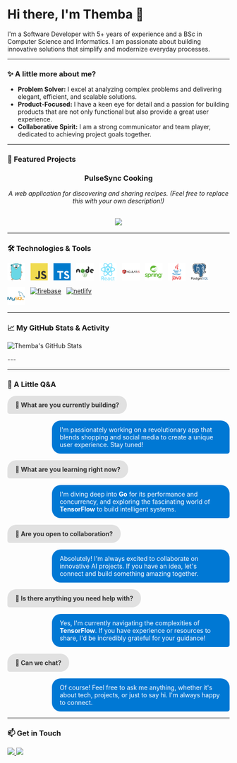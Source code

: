 # Hi there, I'm Themba 👋

I'm a Software Developer with 5+ years of experience and a BSc in Computer Science and Informatics. I am passionate about building innovative solutions that simplify and modernize everyday processes.

---

### ✨ A little more about me?

-   **Problem Solver:** I excel at analyzing complex problems and delivering elegant, efficient, and scalable solutions.
-   **Product-Focused:** I have a keen eye for detail and a passion for building products that are not only functional but also provide a great user experience.
-   **Collaborative Spirit:** I am a strong communicator and team player, dedicated to achieving project goals together.

---

### 🚀 Featured Projects

<!-- 
  These cards are dynamically generated from your Pinned Repositories.
  Go to your GitHub profile and pin the repositories you want to feature here!
  Then, replace `your-repo-name-1` and `your-repo-name-2` with your actual repository names.
-->
<div align="center">
  <h3>PulseSync Cooking</h3>
  <p><em>A web application for discovering and sharing recipes. (Feel free to replace this with your own description!)</em></p>
  <br />
  <a href="https://pulsesynccooking.com" target="_blank" rel="noreferrer">
    <img src="https://img.shields.io/badge/Live_Demo-28a745?style=for-the-badge&logo=rocket&logoColor=white" />
  </a>
  <!-- To add another project, just copy the div block above and update the details. -->
</div>

---

### 🛠️ Technologies & Tools

<div style="display: flex; flex-wrap: wrap; justify-content: flex-start; gap: 12px;">
  <a href="https://golang.org" target="_blank" rel="noreferrer"> <img src="https://raw.githubusercontent.com/devicons/devicon/master/icons/go/go-original.svg" alt="go" width="40" height="40"/> </a>
  <a href="https://developer.mozilla.org/en-US/docs/Web/JavaScript" target="_blank" rel="noreferrer"> <img src="https://raw.githubusercontent.com/devicons/devicon/master/icons/javascript/javascript-original.svg" alt="javascript" width="40" height="40"/> </a>
  <a href="https://www.typescriptlang.org/" target="_blank" rel="noreferrer"> <img src="https://raw.githubusercontent.com/devicons/devicon/master/icons/typescript/typescript-original.svg" alt="typescript" width="40" height="40"/> </a>
  <a href="https://nodejs.org" target="_blank" rel="noreferrer"> <img src="https://raw.githubusercontent.com/devicons/devicon/master/icons/nodejs/nodejs-original-wordmark.svg" alt="nodejs" width="40" height="40"/> </a>
  <a href="https://reactjs.org/" target="_blank" rel="noreferrer"> <img src="https://raw.githubusercontent.com/devicons/devicon/master/icons/react/react-original-wordmark.svg" alt="react" width="40" height="40"/> </a>
  <a href="https://angular.io" target="_blank" rel="noreferrer"> <img src="https://raw.githubusercontent.com/devicons/devicon/master/icons/angularjs/angularjs-original-wordmark.svg" alt="angular" width="40" height="40"/> </a>
  <a href="https://spring.io/" target="_blank" rel="noreferrer"> <img src="https://raw.githubusercontent.com/devicons/devicon/master/icons/spring/spring-original-wordmark.svg" alt="spring" width="40" height="40"/> </a>
  <a href="https://www.java.com" target="_blank" rel="noreferrer"> <img src="https://raw.githubusercontent.com/devicons/devicon/master/icons/java/java-original-wordmark.svg" alt="java" width="40" height="40"/> </a>
  <a href="https://www.postgresql.org" target="_blank" rel="noreferrer"> <img src="https://raw.githubusercontent.com/devicons/devicon/master/icons/postgresql/postgresql-original-wordmark.svg" alt="postgresql" width="40" height="40"/> </a>
  <a href="https://www.mysql.com/" target="_blank" rel="noreferrer"> <img src="https://raw.githubusercontent.com/devicons/devicon/master/icons/mysql/mysql-original-wordmark.svg" alt="mysql" width="40" height="40"/> </a>
  <a href="https://firebase.google.com/" target="_blank" rel="noreferrer"> <img src="https://www.vectorlogo.zone/logos/firebase/firebase-icon.svg" alt="firebase" width="40" height="40"/> </a>
  <a href="https://www.netlify.com" target="_blank" rel="noreferrer"> <img src="https://www.vectorlogo.zone/logos/netlify/netlify-icon.svg" alt="netlify" width="40" height="40"/> </a>
</div>

---

### 📈 My GitHub Stats & Activity

<!-- <p align="center">
    <img src="https://github-readme-stats.vercel.app/api/top-langs/?username=msizar&layout=compact&theme=dracula" alt="Top Languages" />
</p> -->
<p>
  <img src="https://github-readme-stats.vercel.app/api?username=msizar&show_icons=true&theme=dracula&include_all_commits=true&count_private=true" alt="Themba's GitHub Stats" />
</p>
---

---

### 🌱 A Little Q&A

<div style="display: flex; flex-direction: column; gap: 15px;">
  <!-- Question 1 -->
  <div style="align-self: flex-start; max-width: 80%;">
    <div style="background-color: #e1e1e1; color: #333; border-radius: 20px 20px 20px 5px; padding: 12px 18px; display: inline-block;">
      <strong>🔭 What are you currently building?</strong>
    </div>
  </div>
  <!-- Answer 1 -->
  <div style="align-self: flex-end; max-width: 80%;">
    <div style="background-color: #0078D4; color: white; border-radius: 20px 20px 5px 20px; padding: 12px 18px; display: inline-block;">
      I'm passionately working on a revolutionary app that blends shopping and social media to create a unique user experience. Stay tuned!
    </div>
  </div>
  <!-- Question 2 -->
  <div style="align-self: flex-start; max-width: 80%;">
    <div style="background-color: #e1e1e1; color: #333; border-radius: 20px 20px 20px 5px; padding: 12px 18px; display: inline-block;">
      <strong>🌱 What are you learning right now?</strong>
    </div>
  </div>
  <!-- Answer 2 -->
  <div style="align-self: flex-end; max-width: 80%;">
    <div style="background-color: #0078D4; color: white; border-radius: 20px 20px 5px 20px; padding: 12px 18px; display: inline-block;">
      I'm diving deep into <strong>Go</strong> for its performance and concurrency, and exploring the fascinating world of <strong>TensorFlow</strong> to build intelligent systems.
    </div>
  </div>
  <!-- Question 3 -->
  <div style="align-self: flex-start; max-width: 80%;">
    <div style="background-color: #e1e1e1; color: #333; border-radius: 20px 20px 20px 5px; padding: 12px 18px; display: inline-block;">
      <strong>👯 Are you open to collaboration?</strong>
    </div>
  </div>
  <!-- Answer 3 -->
  <div style="align-self: flex-end; max-width: 80%;">
    <div style="background-color: #0078D4; color: white; border-radius: 20px 20px 5px 20px; padding: 12px 18px; display: inline-block;">
      Absolutely! I'm always excited to collaborate on innovative AI projects. If you have an idea, let's connect and build something amazing together.
    </div>
  </div>
  <!-- Question 4 -->
  <div style="align-self: flex-start; max-width: 80%;">
    <div style="background-color: #e1e1e1; color: #333; border-radius: 20px 20px 20px 5px; padding: 12px 18px; display: inline-block;">
      <strong>🤔 Is there anything you need help with?</strong>
    </div>
  </div>
  <!-- Answer 4 -->
  <div style="align-self: flex-end; max-width: 80%;">
    <div style="background-color: #0078D4; color: white; border-radius: 20px 20px 5px 20px; padding: 12px 18px; display: inline-block;">
      Yes, I'm currently navigating the complexities of <strong>TensorFlow</strong>. If you have experience or resources to share, I'd be incredibly grateful for your guidance!
    </div>
  </div>
  <!-- Question 5 -->
  <div style="align-self: flex-start; max-width: 80%;">
    <div style="background-color: #e1e1e1; color: #333; border-radius: 20px 20px 20px 5px; padding: 12px 18px; display: inline-block;">
      <strong>💬 Can we chat?</strong>
    </div>
  </div>
  <!-- Answer 5 -->
  <div style="align-self: flex-end; max-width: 80%;">
    <div style="background-color: #0078D4; color: white; border-radius: 20px 20px 5px 20px; padding: 12px 18px; display: inline-block;">
      Of course! Feel free to ask me anything, whether it's about tech, projects, or just to say hi. I'm always happy to connect.
    </div>
  </div>
</div>

---

### 📫 Get in Touch

<p align="left">
  <a href="mailto:tfmzworld@gmail.com">
    <img src="https://img.shields.io/badge/Gmail-D14836?style=for-the-badge&logo=gmail&logoColor=white" />
  </a>
  <a href="https://www.linkedin.com/in/themba-msiza-06555a128/" target="blank">
    <img src="https://img.shields.io/badge/LinkedIn-0077B5?style=for-the-badge&logo=linkedin&logoColor=white" />
  </a>
</p>
